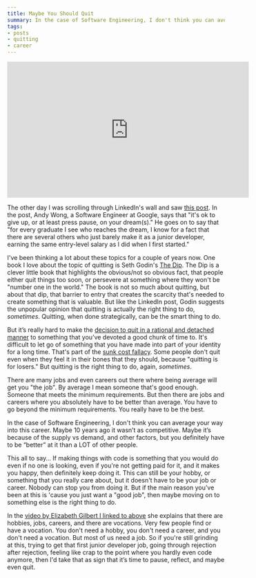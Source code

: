 ```yaml
---
title: Maybe You Should Quit
summary: In the case of Software Engineering, I don't think you can average your way into this career.
tags:
- posts
- quitting
- career
---
```


<iframe width="560" height="315" src="https://www.youtube.com/embed/0g7ARarFNnw" title="YouTube video player" frameborder="0" allow="accelerometer; autoplay; clipboard-write; encrypted-media; gyroscope; picture-in-picture" allowfullscreen></iframe>

The other day I was scrolling through LinkedIn's wall and saw [this post](https://www.linkedin.com/feed/update/urn:li:activity:6887792975569571842/). In the post, Andy Wong, a Software Engineer at Google, says that "it's ok to give up, or at least press pause, on your dream(s)." He goes on to say that "for every graduate I see who reaches the dream, I know for a fact that there are several others who just barely make it as a junior developer, earning the same entry-level salary as I did when I first started."

I've been thinking a lot about these topics for a couple of years now. One book I love about the topic of quitting is Seth Godin's [The Dip](https://www.amazon.com/Dip-Little-Book-Teaches-Stick-ebook/dp/B000QCSA54/ref=sr_1_1?crid=3R9ZGWWCTYP9J&keywords=the+dip+seth+godin&qid=1642381453&sprefix=The+Dip%2Caps%2C148&sr=8-1). The Dip is a clever little book that highlights the obvious/not so obvious fact, that people either quit things too soon, or persevere at something where they won't be "number one in the world." The book is not so much about quitting, but about that dip, that barrier to entry that creates the scarcity that's needed to create something that is valuable. But like the LinkedIn post, Godin suggests the unpopular opinion that quitting is actually the right thing to do, _sometimes_. Quitting, when done strategically, can be the smart thing to do.

But it’s really hard to make the [decision to quit in a rational and detached manner](https://www.youtube.com/watch?v=wUkulHMhdxI) to something that you’ve devoted a good chunk of time to. It's difficult to let go of something that you have made into part of your identity for a long time. That's part of the [sunk cost fallacy](https://en.wikipedia.org/wiki/Sunk_cost). Some people don't quit even when they feel it in their bones that they should, because "quitting is for losers." But quitting is the right thing to do, again, _sometimes_.

There are many jobs and even careers out there where being average will get you "the job". By average I mean someone that's good enough. Someone that meets the minimum requirements. But then there are jobs and careers where you absolutely have to be better than average. You have to go beyond the minimum requirements. You really have to be the best.

In the case of Software Engineering, I don't think you can average your way into this career. Maybe 10 years ago it wasn’t as competitive. Maybe it’s because of the supply vs demand, and other factors, but you definitely have to be “better” at it than a LOT of other people.

This all to say… If making things with code is something that you would do even if no one is looking, even if you're not getting paid for it, and it makes you happy, then definitely keep doing it. This can still be your hobby, or something that you really care about, but it doesn't have to be your job or career. Nobody can stop you from doing it. But if the main reason you’ve been at this is 'cause you just want a "good job", then maybe moving on to something else is the right thing to do.

In the [video by Elizabeth Gilbert I linked to above](https://www.youtube.com/watch?v=0g7ARarFNnw) she explains that there are hobbies, jobs, careers, and there are vocations. Very few people find or have a vocation. You don't need a hobby, you don't need a career, and you don't need a vocation. But most of us need a job. So if you're still grinding at this, trying to get that first junior developer job, going through rejection after rejection, feeling like crap to the point where you hardly even code anymore, then I'd take that as sign that it’s time to pause, reflect, and maybe even quit.